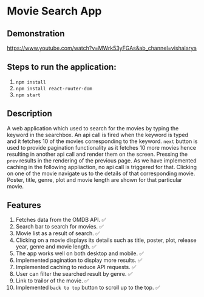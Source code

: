 # Movie Search App

## Demonstration
https://www.youtube.com/watch?v=MWrk53yFGAs&ab_channel=vishalarya

## Steps to run the application:
1. `npm install`
2. `npm install react-router-dom`
3. `npm start`

## Description
A web application which used to search for the movies by typing the keyword in the searchbox. 
An api call is fired when the keyword is typed and it fetches 10 of the movies corresponding to the keyword. 
`next` button is used to provide pagination functionality as it fetches 10 more movies hence resulting in another api call and render them on the screen. 
Pressing the `prev` results in the rendering of the previous page. As we have implemented caching in the following appliaction, no api call is triggered for that.
Clicking on one of the movie navigate us to the details of that corresponding movie. Poster, title, genre, plot and movie length are shown for that particular movie.

## Features
1. Fetches data from the OMDB API. ✅
2. Search bar to search for movies. ✅
3. Movie list as a result of search. ✅
4. Clicking on a movie displays its details such as title, poster, plot, release year, genre and movie length. ✅
5. The app works well on both desktop and mobile. ✅
6. Implemented pagination to display more results. ✅
7. Implemented caching to reduce API requests. ✅
8. User can filter the searched result by genre. ✅
9. Link to trailor of the movie. ✅
10. Implemented `back to top` button to scroll up to the top. ✅


